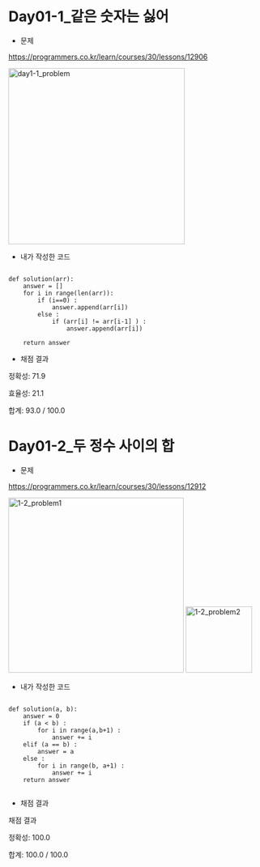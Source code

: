 # **Day01-1_같은 숫자는 싫어**

* 문제

https://programmers.co.kr/learn/courses/30/lessons/12906

<img width="348" alt="day1-1_problem" src="https://user-images.githubusercontent.com/29175001/50890840-51896f00-143e-11e9-855d-0a0311be3088.png">












* 내가 작성한 코드
```Python3

def solution(arr):
    answer = []
    for i in range(len(arr)):
        if (i==0) :
            answer.append(arr[i]) 
        else :
            if (arr[i] != arr[i-1] ) :
                answer.append(arr[i]) 
        
    return answer
```
* 채점 결과

정확성: 71.9

효율성: 21.1

합계: 93.0 / 100.0




# **Day01-2_두 정수 사이의 합**

* 문제

https://programmers.co.kr/learn/courses/30/lessons/12912

<img width="346" alt="1-2_problem1" src="https://user-images.githubusercontent.com/29175001/50960062-d2f90400-1507-11e9-87ae-7bb6b7a6c1cc.png">
<img width="131" alt="1-2_problem2" src="https://user-images.githubusercontent.com/29175001/50960066-d5f3f480-1507-11e9-85be-7400d43d41f8.png">


* 내가 작성한 코드

```Python3

def solution(a, b):
    answer = 0
    if (a < b) :
        for i in range(a,b+1) :
            answer += i 
    elif (a == b) :
        answer = a
    else :
        for i in range(b, a+1) :
            answer += i
    return answer
    
```

* 채점 결과

채점 결과

정확성: 100.0

합계: 100.0 / 100.0

